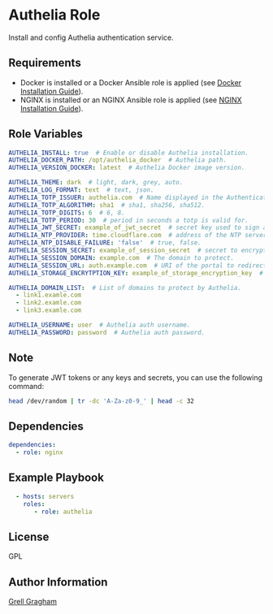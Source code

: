 Authelia Role
=========

Install and config Authelia authentication service.

Requirements
------------

- Docker is installed or a Docker Ansible role is applied (see [Docker Installation Guide](https://docs.docker.com/engine/install/)).
- NGINX is installed or an NGINX Ansible role is applied (see [NGINX Installation Guide](https://nginx.org/en/docs/install.html)).

Role Variables
--------------

```yml
AUTHELIA_INSTALL: true  # Enable or disable Authelia installation.
AUTHELIA_DOCKER_PATH: /opt/authelia_docker  # Authelia path.
AUTHELIA_VERSION_DOCKER: latest  # Authelia Docker image version.

AUTHELIA_THEME: dark  # light, dark, grey, auto.
AUTHELIA_LOG_FORMAT: text  # text, json.
AUTHELIA_TOTP_ISSUER: authelia.com  # Name displayed in the Authenticator application.
AUTHELIA_TOTP_ALGORITHM: sha1  # sha1, sha256, sha512.
AUTHELIA_TOTP_DIGITS: 6  # 6, 8.
AUTHELIA_TOTP_PERIOD: 30  # period in seconds a totp is valid for.
AUTHELIA_JWT_SECRET: example_of_jwt_secret  # secret key used to sign and verify the JWT.
AUTHELIA_NTP_PROVIDER: time.cloudflare.com  # address of the NTP server.
AUTHELIA_NTP_DISABLE_FAILURE: 'false'  # true, false.
AUTHELIA_SESSION_SECRET: example_of_session_secret  # secret to encrypt the session data.
AUTHELIA_SESSION_DOMAIN: example.com  # The domain to protect.
AUTHELIA_SESSION_URL: auth.example.com  # URI of the portal to redirect users.
AUTHELIA_STORAGE_ENCRYTPTION_KEY: example_of_storage_encryption_key  # ecryption key used to encrypt data in db.

AUTHELIA_DOMAIN_LIST:  # List of domains to protect by Authelia.
  - link1.examle.com
  - link2.examle.com
  - link3.examle.com

AUTHELIA_USERNAME: user  # Authelia auth username.
AUTHELIA_PASSWORD: password  # Authelia auth password.
```

Note
----
To generate JWT tokens or any keys and secrets, you can use the following command:

```bash
head /dev/random | tr -dc 'A-Za-z0-9_' | head -c 32
```

Dependencies
------------

```yml
dependencies:
  - role: nginx
```

Example Playbook
----------------

```yml
  - hosts: servers
    roles:
       - role: authelia
```

License
-------

GPL

Author Information
------------------

[Grell Gragham](https://github.com/ggragham)
